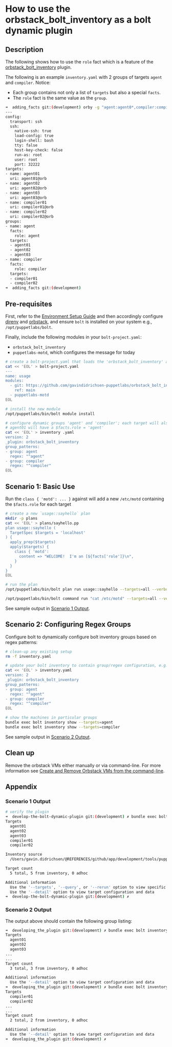 # How to use the orbstack_bolt_inventory as a bolt dynamic plugin

## Description

The following shows how to use the `role` fact which is a feature of the [orbstack_bolt_inventory](https://github.com/gavindidrichsen-puppetlabs/orbstack_bolt_inventory) plugin.

The following is an example `inventory.yaml` with 2 groups of targets `agent` and `compiler`.  Notice:

* Each group contains not only a list of `targets` but also a special `facts`.  
* The `role` fact is the same value as the `group`.

```bash
➜  adding_facts git:(development) orby -g "agent:agent0*,compiler:compil*"
---
config:
  transport: ssh
  ssh:
    native-ssh: true
    load-config: true
    login-shell: bash
    tty: false
    host-key-check: false
    run-as: root
    user: root
    port: 32222
targets:
- name: agent01
  uri: agent01@orb
- name: agent02
  uri: agent02@orb
- name: agent03
  uri: agent03@orb
- name: compiler01
  uri: compiler01@orb
- name: compiler02
  uri: compiler02@orb
groups:
- name: agent
  facts:
    role: agent
  targets:
  - agent01
  - agent02
  - agent03
- name: compiler
  facts:
    role: compiler
  targets:
  - compiler01
  - compiler02
➜  adding_facts git:(development) 
```

## Pre-requisites

First, refer to the [Environment Setup Guide](setup_environment.md) and then accordingly configure [direnv](https://direnv.net) and [orbstack](https://docs.orbstack.dev), and ensure `bolt` is installed on your system e.g., `/opt/puppetlabs/bolt`.

Finally, include the following modules in your `bolt-project.yaml`:

* `orbstack_bolt_inventory`
* `puppetlabs-motd`, which configures the message for today

```bash
# create a bolt-project.yaml that loads the 'orbstack_bolt_inventory' as a bolt plugin
cat << 'EOL' > bolt-project.yaml
---
name: usage
modules:
  - git: https://github.com/gavindidrichsen-puppetlabs/orbstack_bolt_inventory.git
    ref: main
  - puppetlabs-motd
EOL

# install the new module
/opt/puppetlabs/bin/bolt module install

# configure dynamic groups 'agent' and 'compiler'; each target will also have it's own 'role' fact, in other words
# agent01 will have a $facts.role = 'agent'
cat << 'EOL' > inventory .yaml
version: 2
_plugin: orbstack_bolt_inventory
group_patterns:
- group: agent
  regex: "^agent"
- group: compiler
  regex: "^compiler"
EOL
```

## Scenario 1: Basic Use

Run the `class { 'motd': ... }` against will add a new `/etc/motd` containing the `$facts.role` for each target

```bash
# create a new `usage::sayhello` plan
mkdir -p plans
cat << 'EOL' > plans/sayhello.pp
plan usage::sayhello (
  TargetSpec $targets = 'localhost'
) {
  apply_prep($targets)
  apply($targets) {
    class { 'motd':
      content => "WELCOME!  I'm an [${facts['role']}\n",
    }
  }
}
EOL

# run the plan
/opt/puppetlabs/bin/bolt plan run usage::sayhello --targets=all --verbose

/opt/puppetlabs/bin/bolt command run "cat /etc/motd" --targets=all --verbose
```

See sample output in [Scenario 1 Output](#scenario-1-output).

## Scenario 2: Configuring Regex Groups

Configure bolt to dynamically configure bolt inventory groups based on regex patterns:

```bash
# clean-up any existing setup
rm -f inventory.yaml

# update your bolt inventory to contain group/regex configuration, e.g.,
cat << 'EOL' > inventory.yaml
version: 2
_plugin: orbstack_bolt_inventory
group_patterns:
- group: agent
  regex: "^agent"
- group: compiler
  regex: "^compiler"
EOL

# show the machines in particular groups
bundle exec bolt inventory show --targets=agent
bundle exec bolt inventory show --targets=compiler
```

See sample output in [Scenario 2 Output](#scenario-2-output).

## Clean up

Remove the orbstack VMs either manually or via command-line.  For more information see [Create and Remove Orbstack VMs from the command-line](create_and_remove_orbstack_vms_from_cli.md).

## Appendix

### Scenario 1 Output

```bash
# verify the plugin
➜  develop-the-bolt-dynamic-plugin git:(development) ✗ bundle exec bolt inventory show
Targets
  agent01
  agent02
  agent03
  compiler01
  compiler02

Inventory source
  /Users/gavin.didrichsen/@REFERENCES/github/app/development/tools/puppet/@products/bolt/inventories/orbstack_inventory_USAGE/docs/how-to/develop-the-bolt-dynamic-plugin/inventory.yaml

Target count
  5 total, 5 from inventory, 0 adhoc

Additional information
  Use the '--targets', '--query', or '--rerun' option to view specific targets
  Use the '--detail' option to view target configuration and data
➜  develop-the-bolt-dynamic-plugin git:(development) ✗ 
```

### Scenario 2 Output

The output above should contain the following group listing:

```bash
➜  developing_the_plugin git:(development) ✗ bundle exec bolt inventory show --targets=agent
Targets
  agent01
  agent02
  agent03
...
...
Target count
  3 total, 3 from inventory, 0 adhoc

Additional information
  Use the '--detail' option to view target configuration and data
➜  developing_the_plugin git:(development) ✗ bundle exec bolt inventory show --targets=compiler
Targets
  compiler01
  compiler02
...
...
Target count
  2 total, 2 from inventory, 0 adhoc

Additional information
  Use the '--detail' option to view target configuration and data
➜  developing_the_plugin git:(development) ✗ 
```
